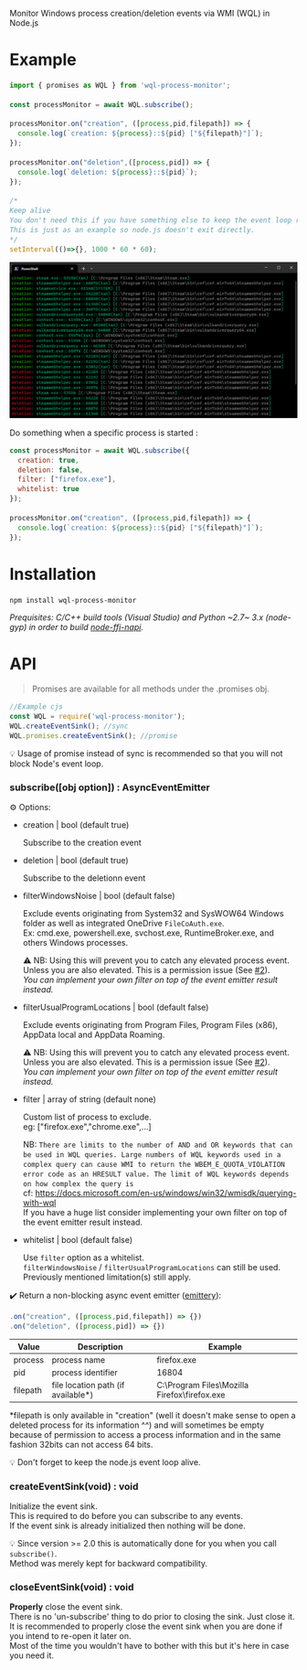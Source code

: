 Monitor Windows process creation/deletion events via WMI (WQL) in Node.js

Example
=======

```js
import { promises as WQL } from 'wql-process-monitor';

const processMonitor = await WQL.subscribe();

processMonitor.on("creation", ([process,pid,filepath]) => {
  console.log(`creation: ${process}::${pid} ["${filepath}"]`);
});

processMonitor.on("deletion",([process,pid]) => {
  console.log(`deletion: ${process}::${pid}`);
});

/*
Keep alive
You don't need this if you have something else to keep the event loop running.
This is just as an example so node.js doesn't exit directly.
*/
setInterval(()=>{}, 1000 * 60 * 60);
```

<p align="center">
<img src="https://github.com/xan105/node-processMonitor/raw/master/screenshot/example.png">
</p>

Do something when a specific process is started :

```js
const processMonitor = await WQL.subscribe({
  creation: true,
  deletion: false,
  filter: ["firefox.exe"],
  whitelist: true
});

processMonitor.on("creation", ([process,pid,filepath]) => {
  console.log(`creation: ${process}::${pid} ["${filepath}"]`);
});
```


Installation
============

`npm install wql-process-monitor`

_Prequisites: C/C++ build tools (Visual Studio) and Python ~2.7~ 3.x (node-gyp) in order to build [node-ffi-napi](https://www.npmjs.com/package/ffi-napi)._

API
===

> Promises are available for all methods under the .promises obj.

```js
//Example cjs
const WQL = require('wql-process-monitor');
WQL.createEventSink(); //sync
WQL.promises.createEventSink(); //promise
```

💡 Usage of promise instead of sync is recommended so that you will not block Node's event loop.

### subscribe([obj option]) : AsyncEventEmitter

⚙️ Options:

- creation | bool (default true)

	Subscribe to the creation event
	
- deletion | bool (default true)

	Subscribe to the deletionn event
	
- filterWindowsNoise | bool (default false)

	Exclude events originating from System32 and SysWOW64 Windows folder as well as integrated OneDrive `FileCoAuth.exe`.<br/>
	Ex: cmd.exe, powershell.exe, svchost.exe, RuntimeBroker.exe, and others Windows processes.<br/>
	
	⚠️ NB: Using this will prevent you to catch any elevated process event.<br/>
	Unless you are also elevated. This is a permission issue (See [#2](https://github.com/xan105/node-processMonitor/issues/2)).<br/>
	_You can implement your own filter on top of the event emitter result instead._

- filterUsualProgramLocations | bool (default false)

	Exclude events originating from Program Files, Program Files (x86), AppData local and AppData Roaming.
	
	⚠️ NB: Using this will prevent you to catch any elevated process event.<br/>
	Unless you are also elevated. This is a permission issue (See [#2](https://github.com/xan105/node-processMonitor/issues/2)).<br/>
	_You can implement your own filter on top of the event emitter result instead._

- filter | array of string (default none)

	Custom list of process to exclude.<br/>
	eg: ["firefox.exe","chrome.exe",...]<br/>
	
	NB: `There are limits to the number of AND and OR keywords that can be used in WQL queries. Large numbers of WQL keywords used in a complex query can cause WMI to return the WBEM_E_QUOTA_VIOLATION error code as an HRESULT value. The limit of WQL keywords depends on how complex the query is`<br/>
	cf: https://docs.microsoft.com/en-us/windows/win32/wmisdk/querying-with-wql<br/>
	If you have a huge list consider implementing your own filter on top of the event emitter result instead.

- whitelist | bool (default false)

	Use `filter` option as a whitelist.<br/>
	`filterWindowsNoise` / `filterUsualProgramLocations` can still be used.<br/>
	Previously mentioned limitation(s) still apply.
	
✔️ Return a non-blocking async event emitter ([emittery](https://github.com/sindresorhus/emittery)):

```js
.on("creation", ([process,pid,filepath]) => {})
.on("deletion", ([process,pid]) => {})
```

|Value|Description|Example|
|-----|-----------|-------|
|process|process name| firefox.exe|
|pid|process identifier| 16804|
|filepath|file location path (if available*)|C:\Program Files\Mozilla Firefox\firefox.exe|

*filepath is only available in "creation" (well it doesn't make sense to open a deleted process for its information ^^)
and will sometimes be empty because of permission to access a process information and in the same fashion 32bits can not access 64 bits.

💡 Don't forget to keep the node.js event loop alive.

### createEventSink(void) : void

Initialize the event sink.<br/>
This is required to do before you can subscribe to any events.<br/>
If the event sink is already initialized then nothing will be done.

💡 Since version >= 2.0 this is automatically done for you when you call `subscribe()`.<br/>
Method was merely kept for backward compatibility.

### closeEventSink(void) : void

**Properly** close the event sink.<br/>
There is no 'un-subscribe' thing to do prior to closing the sink. Just close it.<br/>
It is recommended to properly close the event sink when you are done if you intend to re-open it later on.<br/>
Most of the time you wouldn't have to bother with this but it's here in case you need it.
